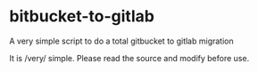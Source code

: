 # bitbucket-to-gitlab

A very simple script to do a total gitbucket to gitlab migration

It is /very/ simple. Please read the source and modify before use.